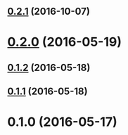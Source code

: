 <a name="0.2.1"></a>
## [0.2.1](https://github.com/mljs/hash-table/compare/v0.2.0...v0.2.1) (2016-10-07)



<a name="0.2.0"></a>
# [0.2.0](https://github.com/mljs/hash-table/compare/v0.1.2...v0.2.0) (2016-05-19)



<a name="0.1.2"></a>
## [0.1.2](https://github.com/mljs/hash-table/compare/v0.1.1...v0.1.2) (2016-05-18)



<a name="0.1.1"></a>
## [0.1.1](https://github.com/mljs/hash-table/compare/v0.1.0...v0.1.1) (2016-05-18)



<a name="0.1.0"></a>
# 0.1.0 (2016-05-17)



